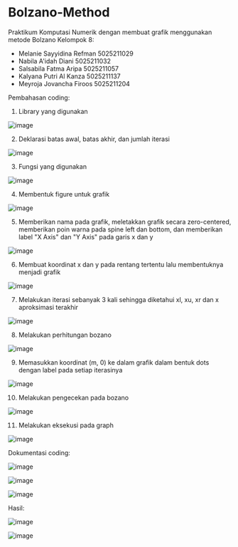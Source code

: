 # Bolzano-Method

Praktikum Komputasi Numerik dengan membuat grafik menggunakan metode Bolzano
Kelompok 8:
- Melanie Sayyidina Refman              5025211029
- Nabila A'idah Diani                   5025211032
- Salsabila Fatma Aripa                 5025211057
- Kalyana Putri Al Kanza                5025211137
- Meyroja Jovancha Firoos               5025211204


Pembahasan coding:

1. Library yang digunakan

![image](https://user-images.githubusercontent.com/110476969/198064606-62798a7b-9f36-4a87-b975-8da3900b9118.png)



2. Deklarasi batas awal, batas akhir, dan jumlah iterasi

![image](https://user-images.githubusercontent.com/110476969/198064888-72134573-565a-43e6-b94c-b4cc212ca3bd.png)


3. Fungsi yang digunakan

![image](https://user-images.githubusercontent.com/110476969/198064983-c535404c-22ff-41a4-b107-06d45e1c6b4f.png)


4. Membentuk figure untuk grafik

![image](https://user-images.githubusercontent.com/110476969/198065102-73bfc63a-d6c4-4bfa-a8a6-03a3bac97305.png)


5. Memberikan nama pada grafik, meletakkan grafik secara zero-centered, memberikan poin warna pada spine left dan bottom, dan memberikan label "X Axis" dan "Y Axis" pada garis x dan y

![image](https://user-images.githubusercontent.com/110476969/198065484-dfc22227-2679-42ae-8ad5-afd3d07a1afa.png)


6. Membuat koordinat x dan y pada rentang tertentu lalu membentuknya menjadi grafik

![image](https://user-images.githubusercontent.com/110476969/198066629-9f039ff5-ad5f-4b9a-ae16-566dd5bd4d96.png)



7. Melakukan iterasi sebanyak 3 kali sehingga diketahui xl, xu, xr dan x aproksimasi terakhir

![image](https://user-images.githubusercontent.com/110476969/198067101-bde755e0-4229-410c-9d32-18b92080db51.png)


8. Melakukan perhitungan bozano

![image](https://user-images.githubusercontent.com/110476969/198067380-7f26086f-30d2-4db9-a8fc-21fc36f04326.png)


9. Memasukkan koordinat (m, 0) ke dalam grafik dalam bentuk dots dengan label pada setiap iterasinya

![image](https://user-images.githubusercontent.com/110476969/198067499-e7a35122-b12f-46d2-9d8e-7bb3d029c617.png)



10. Melakukan pengecekan pada bozano

![image](https://user-images.githubusercontent.com/110476969/198067723-a2884661-cf0a-4b7a-8fe7-e5fd0e73b9f7.png)


11. Melakukan eksekusi pada graph

![image](https://user-images.githubusercontent.com/110476969/198068929-46b933e1-b7c7-41f2-8bd2-7778ca1d9ed2.png)





Dokumentasi coding:

![image](https://user-images.githubusercontent.com/110476969/198068106-c971cca7-2324-4174-94c1-1a8cdc4419d5.png)



![image](https://user-images.githubusercontent.com/110476969/198068243-e661bc6a-8ce1-49bb-bced-1540fa86d06d.png)



![image](https://user-images.githubusercontent.com/110476969/198069056-b86b1ed2-8db5-474b-a65a-f80da579e1c0.png)



Hasil:

![image](https://user-images.githubusercontent.com/110476969/198069203-bb3de832-0ee3-41f0-9b24-366984a422eb.png)



![image](https://user-images.githubusercontent.com/110476969/198069282-085320d8-9030-4ba5-a016-9d2d3db3091f.png)



